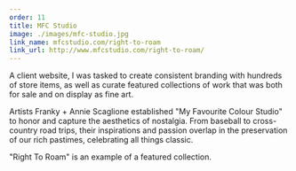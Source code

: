 ```yaml
---
order: 11
title: MFC Studio
image: ./images/mfc-studio.jpg
link_name: mfcstudio.com/right-to-roam
link_url: http://www.mfcstudio.com/right-to-roam/
---
```


<p>
A client website, I was tasked to create consistent branding with hundreds of store items, as well as curate featured collections of work that was both for sale and on display as fine art.
</p>

<p>
Artists Franky + Annie Scaglione established "My Favourite Colour Studio" to honor and capture the aesthetics of nostalgia. From baseball to cross-country road trips, their inspirations and passion overlap in the preservation of our rich pastimes, celebrating all things classic.
</p>

<p class="italic">"Right To Roam" is an example of a featured collection. </p>
